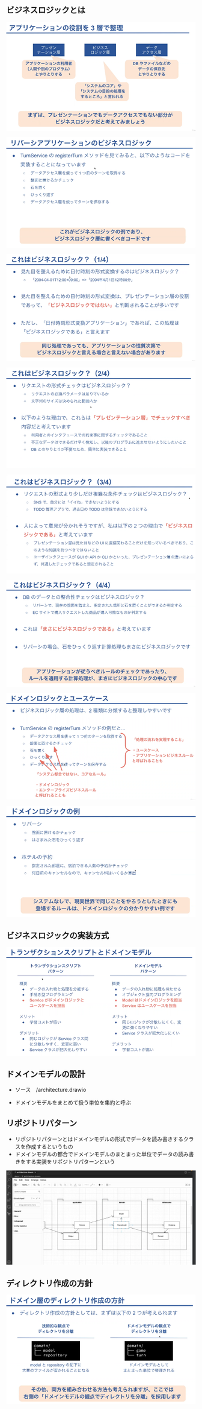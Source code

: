 ## ビジネスロジックとは

![alt text](image-85.png)

![alt text](image-86.png)

![alt text](image-87.png)

![alt text](image-88.png)

![alt text](image-89.png)

![alt text](image-90.png)

![alt text](image-91.png)

![alt text](image-92.png)

## ビジネスロジックの実装方式

![alt text](image-93.png)

## ドメインモデルの設計

- ソース　/architecture.drawio

- ドメインモデルをまとめて扱う単位を集約と呼ぶ

## リポジトリパターン

- リポジトリパターンとはドメインモデルの形式でデータを読み書きするクラスを作成するというもの
- ドメインモデルの都合でドメインモデルのまとまった単位でデータの読み書きをする実装をリポジトリパターンという

![alt text](image-94.png)

## ディレクトリ作成の方針

![alt text](image-95.png)
